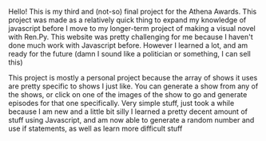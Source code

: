Hello! This is my third and (not-so) final project for the Athena Awards. This project was made as a relatively quick thing to expand my knowledge of javascript before I move to my longer-term project of making a visual novel with Ren.Py. This website
was pretty challenging for me because I haven't done much work with Javascript before. However I learned a lot, and am ready for the future (damn I sound like a politician or something, I can sell this)

This project is mostly a personal project because the array of shows it uses are pretty specific to shows I just like. You can generate a show from any of the shows, or click on one of the images of the show to go and generate episodes for that one specifically.
Very simple stuff, just took a while because I am new and a little bit silly
I learned a pretty decent amount of stuff using Javascript, and am now able to generate a random number and use if statements, as well as learn more difficult stuff
